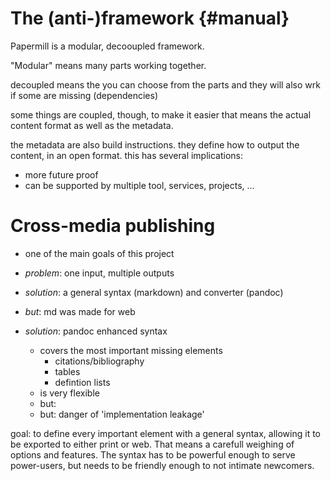 <!-- no "parts" for now -->
<!-- \part{Manual} -->
<!-- <h1 id="manual">Manual</h1> -->


# The (anti-)framework    {#manual}

Papermill is a modular, decooupled framework.

"Modular" means many parts working together.

decoupled means the you can choose from the parts
and they will also wrk if some are missing (dependencies)

some things are coupled, though, to make it easier
that means the actual content format
as well as the metadata.

the metadata are also build instructions. they define how to output
the content, in an open format.
this has several implications:
- more future proof
- can be supported by multiple tool, services, projects, …


# Cross-media publishing

- one of the main goals of this project

- *problem*: one input, multiple outputs
- *solution*: a general syntax (markdown) and converter (pandoc)

- *but*: md was made for web
- *solution*: pandoc enhanced syntax
    - covers the most important missing elements
      - citations/bibliography
      - tables
      - defintion lists
    - is very flexible
    - but: 
    - but: danger of 'implementation leakage'


goal: to define every important element with a general syntax, allowing it to be exported to either print or web.
That means a carefull weighing of options and features. The syntax has to be powerful enough to serve power-users, but needs to be friendly enough to not intimate newcomers.
    
